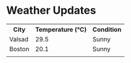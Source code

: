 # Weather Updates

<!-- WEATHER-UPDATE-START -->
<table><tr><th>City</th><th>Temperature (°C)</th><th>Condition</th></tr><tr><td>Valsad</td><td>29.5</td><td>Sunny</td></tr><tr><td>Boston</td><td>20.1</td><td>Sunny</td></tr><tr><td></td><td></td><td></td></tr></table>
<!-- WEATHER-UPDATE-END -->

